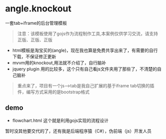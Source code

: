 # angle.knockout
一套tab+iframe的后台管理模板
>注意：该模板使用了gojs作为流程制作工具,本案例仅供学习交流，请支持正版、正版、正版
* html模板是淘宝买的(angle)，现在我也算是免费共享出来了，有需要的自行下载，不保证修正更新
* mvvm用的knockout,用法就不介绍了，自行脑补
* jquery plugin 用的比较多，这个只有自己看js文件夹用了那些了，不清楚的自己脑补
>重点来了，项目有一个js-->tab是我自己扩展的基于iframe tab切换的插件，编写方式采用的是bootstrap格式


## demo 
* flowchart.html 这个就是利用gojs实现的流程设计

暂时没其他要交代的了，还有我是后端程序猿（C#），伪前端（js）开发人员

